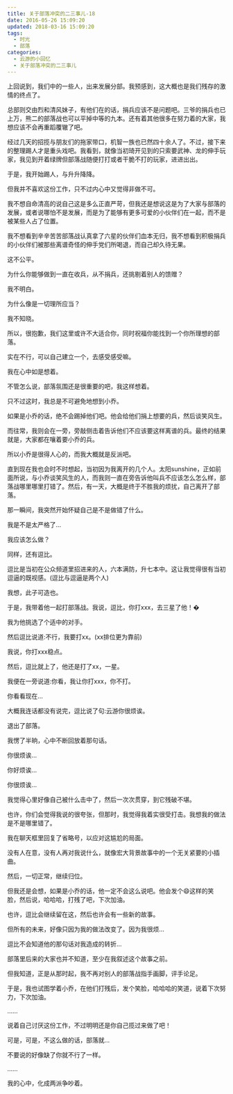```yaml
---
title: 关于部落冲突的二三事儿-18
date: 2016-05-26 15:09:20
updated: 2018-03-16 15:09:20
tags:
  - 时光
  - 部落
categories:
  - 云游的小回忆
  - 关于部落冲突的二三事儿
---
```


上回说到，我们中的一些人，出来发展分部。我预感到，这大概也是我们残存的激情的终点了。

<!-- more -->

总部则交由烈和清风妹子，有他们在的话，捐兵应该不是问题吧。三爷的捐兵也已上万，熊二的部落战也可以平掉中等的九本。还有着其他很多在努力着的大家，我想应该不会再重蹈覆辙了吧。

经过几天的招揽与朋友们的拖家带口，机智一族也已然四十余人了。不过，接下来的整理踢人才是重头戏吧。我看到，就像当初琦开见到的只索要武神、龙的伸手玩家，我见到开着绿牌但部落战随便打打或者干脆不打的玩家，进进出出。

于是，我开始踢人，与升升降降。

但我并不喜欢这份工作，只不过内心中又觉得非做不可。

我不想自命清高的说自己这是多么正直严苛，但我还是想说这是为了大家与部落的发展，或者说哪怕不是发展，而是为了能够有更多可爱的小伙伴们在一起，而不是被某些人占了位置。

我不想看到辛辛苦苦部落战认真拿了六星的伙伴们血本无归，我不想看到积极捐兵的小伙伴们被那些离谱奇怪的伸手党们所喝退，而自己却久待无果。

这不公平。

为什么你能够做到一直在收兵，从不捐兵，还挑剔着别人的馈赠？

我不明白。

为什么像是一切理所应当？

我不知晓。

所以，很抱歉，我们这里或许不大适合你，同时祝福你能找到一个你所理想的部落。

实在不行，可以自己建立一个，去感受感受嘛。

我在心中如是想着。

不管怎么说，部落氛围还是很重要的吧，我这样想着。

只不过这时，我总是不可避免地想到小乔。

如果是小乔的话，绝不会踢掉他们吧。他会给他们捐上想要的兵，然后谈笑风生。

而往常，我则会在一旁，旁敲侧击着告诉他们不应该要这样离谱的兵。最终的结果就是，大家都在嚷着要小乔的兵。

所以小乔是很得人心的，而我大概就是反派吧。

直到现在我也会时不时想起，当初因为我离开的几个人。太阳sunshine，正如前面所说，与小乔谈笑风生的人，而我则一直在旁告诉他叫兵不应该怎么怎么样，部落战哪里哪里打错了。然后，有一天，大概是终于不胜我的烦扰，自己离开了部落。

那一瞬间，我突然开始怀疑自己是不是做错了什么。

我是不是太严格了…

我应该怎么做？

同样，还有逗比。

逗比是当初在公众频道里招进来的人，六本满防，升七本中。这让我觉得很有当初逗逼的既视感。(逗比与逗逼是两个人)

我想，此子可造也。

于是，我带着他一起打部落战。我说，逗比，你打xxx，去三星了他！�

我为他挑选了个适中的对手。

然后逗比说道:不行，我要打xx。(xx排位更为靠前)

我说，你打xxx稳点。

然后，逗比就上了，他还是打了xx，一星。

我便在一旁说道:你看，我让你打xxx，你不打。

你看看现在…

大概我连话都没有说完，逗比说了句:云游你很烦诶。

退出了部落。

我愣了半晌，心中不断回放着那句话。

你很烦诶…

你好烦诶…

你很烦诶…

我觉得心里好像自己被什么击中了，然后一次次贯穿，到它残破不堪。

也许，你们会觉得我说的很夸张，但那时，我觉得我着实很受打击。我想我的做法是不是哪里错了。

我在聊天框里回复了省略号，以应对这尴尬的局面。

没有人在意，没有人再对我说什么，就像宏大背景故事中的一个无关紧要的小插曲。

然后，一切正常，继续归位。

但我还是会想，如果是小乔的话，他一定不会这么说吧。他会发个😄这样的笑脸，然后说，哈哈哈，打残了吧，下次加油。

也许，逗比会继续留在这，然后也许会有一些新的故事。

但所有的未来，好像只因为我的做法改变了。因为我很烦…

逗比不会知道他的那句话对我造成的转折…

部落里后来的大家也并不知道，至少在我叙述这个故事之前。

但我知道，正是从那时起，我不再对别人的部落战指手画脚，评手论足。

于是，我也试图学着小乔，在他们打残后，发个笑脸，哈哈哈的笑道，说着下次努力，下次加油。

……

说着自己讨厌这份工作，不过明明还是你自己揽过来做了吧！

可是，可是，不这么做的话，部落就…

不要说的好像缺了你就不行了一样。

……

我的心中，化成两派争吵着。
